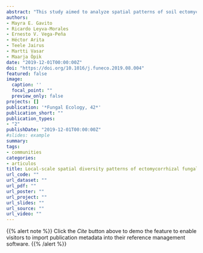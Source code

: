 ```yaml
---
abstract: "This study aimed to analyze spatial patterns of soil ectomycorrhizal fungal (EMF) communities at the local scale in a subtropical pine-oak forest located in the Nearctic-Neotropical transition in central Mexico, to underpin biodiversity conservation strategies in forest fragments of this region. We used a spatially-explicit nested square sampling design with the same sampling representativeness at all scales and replicated three times. We detected 674 EMF OTUs within 19,200m2 and 65 OTUs on average per sample. Seventy percent of OTUs were detected in only 1e4 samples. Average community similarity was below 5%, showed minor change within 14 and 339m distance and increased with the spatial grain used to compare the data. We found a high species-area relationship and beta diversity coefficients for soil fungi indicating that, at the local scale, increasing area by a constant factor of four represented an in- crease in OTU richness by a factor of two."
authors:
- Mayra E. Gavito
- Ricardo Leyva-Morales
- Ernesto V. Vega-Peña
- Héctor Arita 
- Teele Jairus
- Martti Vasar
- Maarja Öpik
date: "2019-12-01T00:00:00Z"
doi: "https://doi.org/10.1016/j.funeco.2019.08.004"
featured: false
image:
  caption: ''
  focal_point: ""
  preview_only: false
projects: []
publication: '*Fungal Ecology, 42*'
publication_short: ""
publication_types:
- "2"
publishDate: "2019-12-01T00:00:00Z"
#slides: example
summary: 
tags:
- communities
categories: 
- articulos
title: Local-scale spatial diversity patterns of ectomycorrhizal fungal communities in a subtropical pine-oak forest
url_code: ""
url_dataset: ""
url_pdf: ""
url_poster: ""
url_project: ""
url_slides: ""
url_source: ""
url_video: ""
---
```


{{% alert note %}}
Click the *Cite* button above to demo the feature to enable visitors to import publication metadata into their reference management software.
{{% /alert %}}

